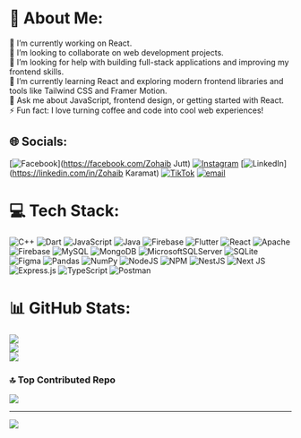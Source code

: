 # 💫 About Me:
🔭 I’m currently working on React.<br>👯 I’m looking to collaborate on web development projects.<br>🤝 I’m looking for help with building full-stack applications and improving my frontend skills.<br>🌱 I’m currently learning React and exploring modern frontend libraries and tools like Tailwind CSS and Framer Motion.<br>💬 Ask me about JavaScript, frontend design, or getting started with React.<br>⚡ Fun fact: I love turning coffee and code into cool web experiences!


## 🌐 Socials:
[![Facebook](https://img.shields.io/badge/Facebook-%231877F2.svg?logo=Facebook&logoColor=white)](https://facebook.com/Zohaib Jutt) [![Instagram](https://img.shields.io/badge/Instagram-%23E4405F.svg?logo=Instagram&logoColor=white)](https://instagram.com/zohaib_jutt_333) [![LinkedIn](https://img.shields.io/badge/LinkedIn-%230077B5.svg?logo=linkedin&logoColor=white)](https://linkedin.com/in/Zohaib Karamat) [![TikTok](https://img.shields.io/badge/TikTok-%23000000.svg?logo=TikTok&logoColor=white)](https://tiktok.com/@zohaib_jutt333) [![email](https://img.shields.io/badge/Email-D14836?logo=gmail&logoColor=white)](mailto:juttzohaib875@gmail.com) 

# 💻 Tech Stack:
![C++](https://img.shields.io/badge/c++-%2300599C.svg?style=for-the-badge&logo=c%2B%2B&logoColor=white) ![Dart](https://img.shields.io/badge/dart-%230175C2.svg?style=for-the-badge&logo=dart&logoColor=white) ![JavaScript](https://img.shields.io/badge/javascript-%23323330.svg?style=for-the-badge&logo=javascript&logoColor=%23F7DF1E) ![Java](https://img.shields.io/badge/java-%23ED8B00.svg?style=for-the-badge&logo=openjdk&logoColor=white) ![Firebase](https://img.shields.io/badge/firebase-%23039BE5.svg?style=for-the-badge&logo=firebase) ![Flutter](https://img.shields.io/badge/Flutter-%2302569B.svg?style=for-the-badge&logo=Flutter&logoColor=white) ![React](https://img.shields.io/badge/react-%2320232a.svg?style=for-the-badge&logo=react&logoColor=%2361DAFB) ![Apache](https://img.shields.io/badge/apache-%23D42029.svg?style=for-the-badge&logo=apache&logoColor=white) ![Firebase](https://img.shields.io/badge/firebase-a08021?style=for-the-badge&logo=firebase&logoColor=ffcd34) ![MySQL](https://img.shields.io/badge/mysql-4479A1.svg?style=for-the-badge&logo=mysql&logoColor=white) ![MongoDB](https://img.shields.io/badge/MongoDB-%234ea94b.svg?style=for-the-badge&logo=mongodb&logoColor=white) ![MicrosoftSQLServer](https://img.shields.io/badge/Microsoft%20SQL%20Server-CC2927?style=for-the-badge&logo=microsoft%20sql%20server&logoColor=white) ![SQLite](https://img.shields.io/badge/sqlite-%2307405e.svg?style=for-the-badge&logo=sqlite&logoColor=white) ![Figma](https://img.shields.io/badge/figma-%23F24E1E.svg?style=for-the-badge&logo=figma&logoColor=white) ![Pandas](https://img.shields.io/badge/pandas-%23150458.svg?style=for-the-badge&logo=pandas&logoColor=white) ![NumPy](https://img.shields.io/badge/numpy-%23013243.svg?style=for-the-badge&logo=numpy&logoColor=white) ![NodeJS](https://img.shields.io/badge/node.js-6DA55F?style=for-the-badge&logo=node.js&logoColor=white) ![NPM](https://img.shields.io/badge/NPM-%23CB3837.svg?style=for-the-badge&logo=npm&logoColor=white) ![NestJS](https://img.shields.io/badge/nestjs-%23E0234E.svg?style=for-the-badge&logo=nestjs&logoColor=white) ![Next JS](https://img.shields.io/badge/Next-black?style=for-the-badge&logo=next.js&logoColor=white) ![Express.js](https://img.shields.io/badge/express.js-%23404d59.svg?style=for-the-badge&logo=express&logoColor=%2361DAFB) ![TypeScript](https://img.shields.io/badge/typescript-%23007ACC.svg?style=for-the-badge&logo=typescript&logoColor=white) ![Postman](https://img.shields.io/badge/Postman-FF6C37?style=for-the-badge&logo=postman&logoColor=white)
# 📊 GitHub Stats:
![](https://github-readme-stats.vercel.app/api?username=Zohaib-Karamat&theme=dark&hide_border=false&include_all_commits=true&count_private=true)<br/>
![](https://nirzak-streak-stats.vercel.app/?user=Zohaib-Karamat&theme=dark&hide_border=false)<br/>
![](https://github-readme-stats.vercel.app/api/top-langs/?username=Zohaib-Karamat&theme=dark&hide_border=false&include_all_commits=true&count_private=true&layout=compact)

### 🔝 Top Contributed Repo
![](https://github-contributor-stats.vercel.app/api?username=Zohaib-Karamat&limit=5&theme=dark&combine_all_yearly_contributions=true)

---
[![](https://visitcount.itsvg.in/api?id=Zohaib-Karamat&icon=0&color=0)](https://visitcount.itsvg.in)

<!-- Proudly created with GPRM ( https://gprm.itsvg.in ) -->